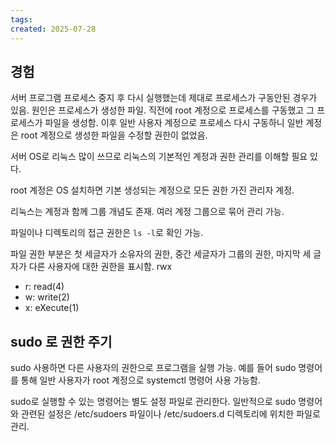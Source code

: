 ```yaml
---
tags: 
created: 2025-07-28
---
```

## 경험
서버 프로그램 프로세스 중지 후 다시 실행했는데 제대로 프로세스가 구동안된 경우가 있음. 원인은 프로세스가 생성한 파일. 직전에 root 계정으로 프로세스를 구동했고 그 프로세스가 파일을 생성함. 이후 일반 사용자 계정으로 프로세스 다시 구동하니 일반 계정은 root 계정으로 생성한 파일을 수정할 권한이 없었음.

서버 OS로 리눅스 많이 쓰므로 리눅스의 기본적인 계정과 권한 관리를 이해할 필요 있다.

root 계정은 OS 설치하면 기본 생성되는 계정으로 모든 권한 가진 관리자 계정.

리눅스는 계정과 함께 그룹 개념도 존재. 여러 계정 그룹으로 묶어 관리 가능.

파일이나 디렉토리의 접근 권한은 `ls -l`로 확인 가능.

파일 권한 부분은 첫 세글자가 소유자의 권한, 중간 세글자가 그룹의 권한, 마지막 세 글자가 다른 사용자에 대한 권한을 표시함. rwx
- r: read(4)
- w: write(2)
- x: eXecute(1)

## sudo 로 권한 주기
sudo 사용하면 다른 사용자의 권한으로 프로그램을 실행 가능. 예를 들어 sudo 명령어를 통해 일반 사용자가 root 계정으로 systemctl 명령어 사용 가능함.

sudo로 실행할 수 있는 명령어는 별도 설정 파일로 관리한다. 일반적으로 sudo 명령어와 관련된 설정은 /etc/sudoers 파일이나 /etc/sudoers.d 디렉토리에 위치한 파일로 관리.
